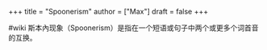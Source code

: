 +++
title = "Spoonerism"
author = ["Max"]
draft = false
+++

\#wiki
斯本內现象（Spoonerism）是指在一个短语或句子中两个或更多个词首音的互换。
